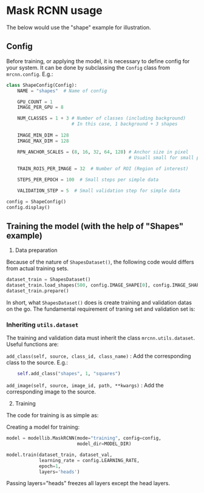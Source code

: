 # Mask RCNN usage

The below would use the "shape" example for illustration.


## Config

Before training, or applying the model, it is necessary to define config for your system. It can be done by subclassing the `Config` class from `mrcnn.config`. E.g.:

```python
class ShapeConfig(Config):
    NAME = "shapes"  # Name of config

    GPU_COUNT = 1
    IMAGE_PER_GPU = 8

    NUM_CLASSES = 1 + 3 # Number of classes (including background)
                        # In this case, 1 background + 3 shapes
    
    IMAGE_MIN_DIM = 128
    IMAGE_MAX_DIM = 128

    RPN_ANCHOR_SCALES = (8, 16, 32, 64, 128) # Anchor size in pixel
                                             # Usuall small for small picture
    
    TRAIN_ROIS_PER_IMAGE = 32  # Number of ROI (Region of interest)

    STEPS_PER_EPOCH = 100  # Small steps per simple data

    VALIDATION_STEP = 5  # Small validation step for simple data

config = ShapeConfig()
config.display()
```

## Training the model (with the help of "Shapes" example)

1. Data preparation

Because of the nature of `ShapesDataset()`, the following code would differs from actual training sets.

```python
dataset_train = ShapesDataset()
dataset_train.load_shapes(500, config.IMAGE_SHAPE[0], config.IMAGE_SHAPE[1])
dataset_train.prepare()
```

In short, what `ShapesDataset()` does is create training and validation datas on the go. The fundamental requirement of traning set and validation set is:

### Inheriting `utils.dataset`

The training and validation data must inherit the class `mrcnn.utils.dataset`. Useful functions are:

`add_class(self, source, class_id, class_name)` : Add the corresponding class to the source. E.g.:
```python
    self.add_class("shapes", 1, "squares")
```

`add_image(self, source, image_id, path, **kwargs)` : Add the corresponding image to the source.




2. Training

The code for training is as simple as:

Creating a model for training:

```python
model = modellib.MaskRCNN(mode="training", config=config,
                          model_dir=MODEL_DIR)
```

```python
model.train(dataset_train, dataset_val,
            learning_rate = config.LEARNING_RATE,
            epoch=1,
            layers='heads')
```

 Passing layers="heads" freezes all layers except the head layers.